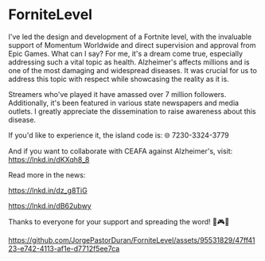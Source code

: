 # ForniteLevel

I've led the design and development of a Fortnite level, with the invaluable support of Momentum Worldwide and direct supervision and approval from Epic Games. What can I say? For me, it's a dream come true, especially addressing such a vital topic as health.
Alzheimer's affects millions and is one of the most damaging and widespread diseases. It was crucial for us to address this topic with respect while showcasing the reality as it is.

Streamers who've played it have amassed over 7 million followers. Additionally, it's been featured in various state newspapers and media outlets. I greatly appreciate the dissemination to raise awareness about this disease.

If you'd like to experience it, the island code is: 🌐 7230-3324-3779

And if you want to collaborate with CEAFA against Alzheimer's, visit: https://lnkd.in/dKXqh8_8

Read more in the news:

https://lnkd.in/dz_g8TiG

https://lnkd.in/dB62ubwy

Thanks to everyone for your support and spreading the word! 🚀🎮💙



https://github.com/JorgePastorDuran/ForniteLevel/assets/95531829/47ff4123-e742-4113-af1e-d7712f5ee7ca

